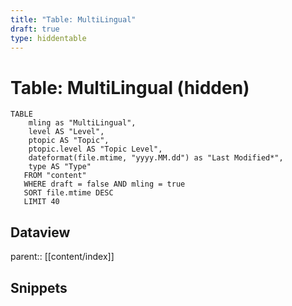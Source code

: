 ```yaml
---
title: "Table: MultiLingual"
draft: true
type: hiddentable
---
```

# Table: MultiLingual (hidden)
```dataview
TABLE 
	mling as "MultiLingual",
	level AS "Level",
	ptopic AS "Topic",
	ptopic.level AS "Topic Level",
	dateformat(file.mtime, "yyyy.MM.dd") as "Last Modified*",
	type AS "Type"
   FROM "content"
   WHERE draft = false AND mling = true
   SORT file.mtime DESC
   LIMIT 40
```


## Dataview
parent:: [[content/index]]

## Snippets
